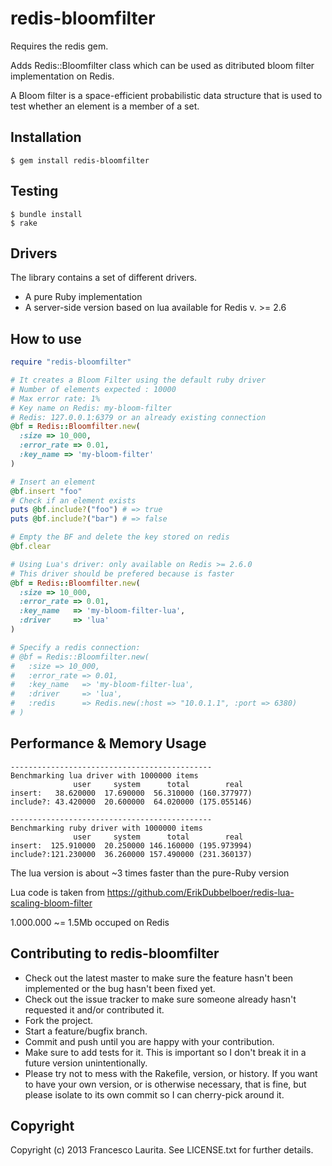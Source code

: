 redis-bloomfilter
=============
Requires the redis gem.

Adds Redis::Bloomfilter class which can be used as ditributed bloom filter implementation on Redis.

A Bloom filter is a space-efficient probabilistic data structure that is used to test whether an element is a member of a set.


Installation
----------------
    $ gem install redis-bloomfilter

Testing
----------------
    $ bundle install
    $ rake

Drivers
-----------------
The library contains a set of different drivers.
  * A pure Ruby implementation
  * A server-side version based on lua available for Redis v. >= 2.6

How to use
-----------------
```ruby
require "redis-bloomfilter"

# It creates a Bloom Filter using the default ruby driver
# Number of elements expected : 10000
# Max error rate: 1%
# Key name on Redis: my-bloom-filter
# Redis: 127.0.0.1:6379 or an already existing connection
@bf = Redis::Bloomfilter.new(
  :size => 10_000, 
  :error_rate => 0.01, 
  :key_name => 'my-bloom-filter'
)

# Insert an element
@bf.insert "foo"
# Check if an element exists
puts @bf.include?("foo") # => true
puts @bf.include?("bar") # => false

# Empty the BF and delete the key stored on redis
@bf.clear

# Using Lua's driver: only available on Redis >= 2.6.0
# This driver should be prefered because is faster
@bf = Redis::Bloomfilter.new(
  :size => 10_000, 
  :error_rate => 0.01, 
  :key_name   => 'my-bloom-filter-lua',
  :driver     => 'lua'
)

# Specify a redis connection:
# @bf = Redis::Bloomfilter.new(
#   :size => 10_000, 
#   :error_rate => 0.01, 
#   :key_name   => 'my-bloom-filter-lua',
#   :driver     => 'lua',
#   :redis      => Redis.new(:host => "10.0.1.1", :port => 6380)
# )
```

Performance & Memory Usage
-----------------
```
---------------------------------------------
Benchmarking lua driver with 1000000 items
              user     system      total        real
insert:   38.620000  17.690000  56.310000 (160.377977)
include?: 43.420000  20.600000  64.020000 (175.055146)

---------------------------------------------
Benchmarking ruby driver with 1000000 items
              user     system      total        real
insert:  125.910000  20.250000 146.160000 (195.973994)
include?:121.230000  36.260000 157.490000 (231.360137)
```
The lua version is about ~3 times faster than the pure-Ruby version

Lua code is taken from https://github.com/ErikDubbelboer/redis-lua-scaling-bloom-filter

1.000.000 ~= 1.5Mb occuped on Redis

Contributing to redis-bloomfilter
----------------
 
* Check out the latest master to make sure the feature hasn't been implemented or the bug hasn't been fixed yet.
* Check out the issue tracker to make sure someone already hasn't requested it and/or contributed it.
* Fork the project.
* Start a feature/bugfix branch.
* Commit and push until you are happy with your contribution.
* Make sure to add tests for it. This is important so I don't break it in a future version unintentionally.
* Please try not to mess with the Rakefile, version, or history. If you want to have your own version, or is otherwise necessary, that is fine, but please isolate to its own commit so I can cherry-pick around it.

Copyright
----------------

Copyright (c) 2013 Francesco Laurita. See LICENSE.txt for
further details.
